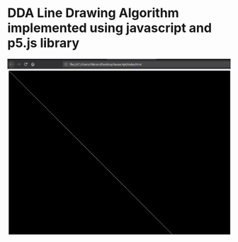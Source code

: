 # DDA Line Drawing Algorithm implemented using javascript and p5.js library
![Output](Sketches/DDA.PNG?raw=true "Title")
